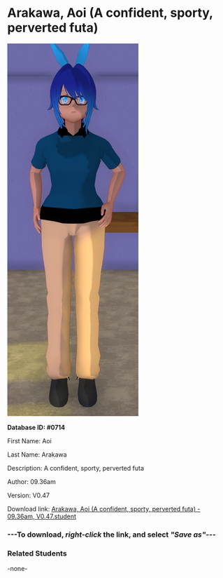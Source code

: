 # Arakawa, Aoi (A confident, sporty, perverted futa)

<img src="Files/Arakawa, Aoi (A confident, sporty, perverted futa).png" title="Arakawa, Aoi (A confident, sporty, perverted futa) - 09.36am, V0.47">

**Database ID: #0714**

First Name: Aoi

Last Name: Arakawa

Description: A confident, sporty, perverted futa

Author: 09.36am

Version: V0.47

Download link: <a href="https://raw.githubusercontent.com/Arbiter1223/Daigaku-Gurashi-Custom-Students/master/Students/Files/Arakawa%2C%20Aoi%20(A%20confident%2C%20sporty%2C%20perverted%20futa)%20-%2009.36am%2C%20V0.47.student">Arakawa, Aoi (A confident, sporty, perverted futa) - 09.36am, V0.47.student</a>

### ---**To download, _right-click_ the link, and select _"Save as"_**---

### Related Students

-none-
